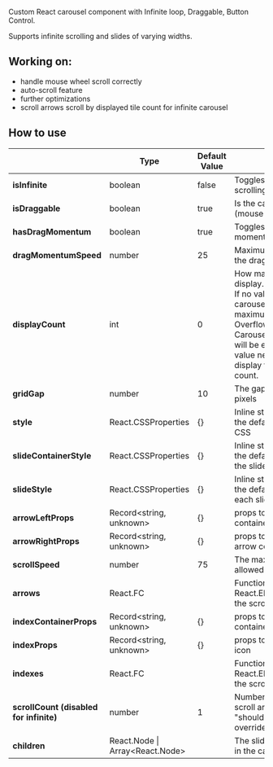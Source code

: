 Custom React carousel component with Infinite loop, Draggable, Button Control.

Supports infinite scrolling and slides of varying widths.


## Working on:
- handle mouse wheel scroll correctly
- auto-scroll feature
- further optimizations
- scroll arrows scroll by displayed tile count for infinite carousel

## How to use

|  	| **Type** 	| **Default Value** 	| **Description** 	|
|---	|---	|---	|---	|
| **isInfinite** 	| boolean 	| false 	| Toggles whether the infinite scrolling is enabled 	|
| **isDraggable** 	| boolean 	| true 	| Is the carousel draggable (mouse drag + touch screens) 	|
| **hasDragMomentum** 	| boolean 	| true 	| Toggles whether there is momentum when dragging |
| **dragMomentumSpeed** 	| number 	| 25 	| Maximum speed in pixels that the drag momentum can be 	|
| **displayCount** 	| int 	| 0 	| How many slides you wish to display. <br>If no value or 0 is set then the carousel will take up maximum width.<br>Overflow will be hidden.<br>Carousel `width` CSS property will be equal to the smallest value needed in order to display the desired slide count. 	|
| **gridGap** 	| number 	| 10 	| The gap between tiles in CSS pixels 	|
| **style** 	| React.CSSProperties 	| {} 	| Inline style used to overwrite the default Carousel container CSS 	|
| **slideContainerStyle** 	| React.CSSProperties 	| {} 	| Inline style used to overwrite the default `<div>` that wraps the slides (children) 	|
| **slideStyle** 	| React.CSSProperties 	| {} 	| Inline style used to overwrite the default `<div>` that wraps each slide (each child) 	|
| **arrowLeftProps** 	| Record<string, unknown> 	| {} 	| props to send to the left arrow container 	|
| **arrowRightProps** 	| Record<string, unknown> 	| {} 	| props to send to the right arrow container 	|
| **scrollSpeed** 	| number 	| 75 	| The maximum scroll speed allowed in pixels 	|
| **arrows** 	| React.FC<RenderArrowsProps> 	|  	| Function that returns a React.Element to be used as the scroll arrows. 	|
| **indexContainerProps** 	| Record<string, unknown> 	| {} 	| props to send to the index container 	|
| **indexProps** 	| Record<string, unknown> 	| {} 	| props to send to the index icon 	|
| **indexes** 	| React.FC<RenderIndexesProps> 	|  	| Function that returns a React.Element to be used as the scroll indexes 	|
| **scrollCount (disabled for infinite)** 	| number 	| 1 	| Number of tiles to scroll per scroll arrow click. "shouldScrollByDisplayCount" overrides this value 	|
| **children** 	| React.Node \| Array<React.Node> 	|  	| The slides you wish to display in the carousel 	|